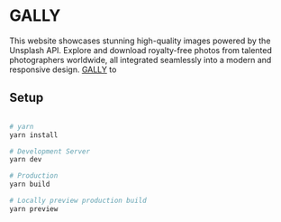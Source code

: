# GALLY

This website showcases stunning high-quality images powered by the Unsplash API. Explore and download royalty-free photos from talented photographers worldwide, all integrated seamlessly into a modern and responsive design. [GALLY](https://nuxt.com/docs/getting-started/introduction) to 

## Setup


```bash

# yarn
yarn install

# Development Server
yarn dev

# Production
yarn build

# Locally preview production build
yarn preview

```

